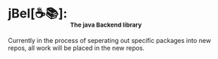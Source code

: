# jBel[☕📚]: <sub><sub><sub><sub>The java Backend library

Currently in the process of seperating out specific packages into new repos, all work will be placed in the new repos.
